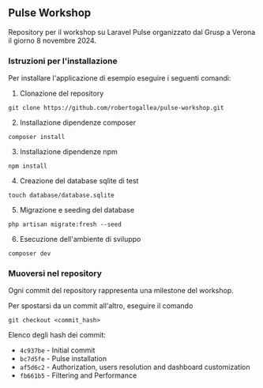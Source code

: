 ## Pulse Workshop

Repository per il workshop su Laravel Pulse organizzato dal Grusp a Verona il giorno 8 novembre 2024.

### Istruzioni per l'installazione

Per installare l'applicazione di esempio eseguire i seguenti comandi:

1. Clonazione del repository
```shell
git clone https://github.com/robertogallea/pulse-workshop.git
```
2. Installazione dipendenze composer
```shell
composer install
```
3. Installazione dipendenze npm
```shell
npm install
```
4. Creazione del database sqlite di test
```shell
touch database/database.sqlite
```
5. Migrazione e seeding del database
```shell
php artisan migrate:fresh --seed
```
6. Esecuzione dell'ambiente di sviluppo
```shell
composer dev
```

### Muoversi nel repository

Ogni commit del repository rappresenta una milestone del workshop.

Per spostarsi da un commit all'altro, eseguire il comando
```shell
git checkout <commit_hash>
```

Elenco degli hash dei commit:
- `4c937be` - Initial commit
- `bc7d5fe` - Pulse installation
- `af5d6c2` - Authorization, users resolution and dashboard customization
- `fb661b5` - Filtering and Performance
